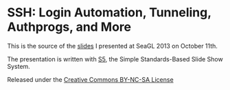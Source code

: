 
SSH: Login Automation, Tunneling, Authprogs, and More
=====================================================

This is the source of the
[slides](http://www.ifokr.org/bri/presentations/seagl-2013/)
I presented at SeaGL 2013 on October 11th.

The presentation is written with [S5](http://meyerweb.com/eric/tools/s5/),
the Simple Standards-Based Slide Show System.


Released under the
[Creative Commons BY-NC-SA License](https://creativecommons.org/licenses/by-nc-sa/3.0/)
